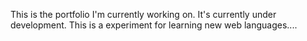 This is the portfolio I'm currently working on. It's currently under development. This is a experiment for learning new web languages....
